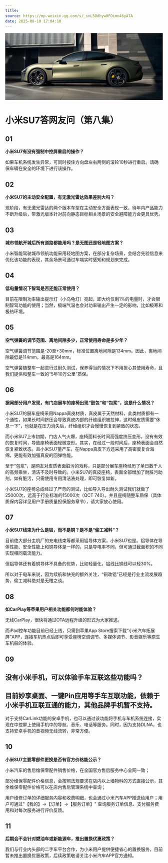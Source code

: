 ```yaml
---
title: 
source: https://mp.weixin.qq.com/s/_snL5Odhyw0FOimn46yA7A
date: 2025-08-10 17:04:10
---
```


![cover_image](images/img_6e163324.jpg)


#  小米SU7答网友问（第八集）




## **01**


**小米SU7有没有强制中控屏重启的操作？**

如果车机系统发生异常，可同时按住方向盘左右两侧的滚轮10秒进行重启。请确保车辆在安全的环境下进行该操作。

  


## **02**


**小米SU7的主动安全配置，有无激光雷达效果差别大吗？**

现阶段，有无激光雷达的两个版本车型在主动安全方面表现一致，待年内产品能力不断升级后，带激光版本针对前向静态目标相关场景的安全避障能力会更具优势。

  


## **03**


**城市领航开城后所有道路都能用吗？是无图还是轻地图方案？**

小米智能驾驶城市领航功能采用轻地图方案，在部分复杂场景，会结合先验信息来优化该功能的表现，其余场景可通过车端实时感知和规划来完成。

  


## **04**


**低电量情况下智驾是否还能正常使用？**

目前在限制功率输出提示灯（小乌龟灯）亮起，即大约仅剩1%的电量时，才会限制智驾功能的使用；当然，极端气温也会对功率输出产生一定的影响，比如极寒和极热环境。

  


## **05**


**空气弹簧的调节范围、离地间隙多少，正常使用寿命是多少年？**

空气弹簧调节范围是-20至+30mm，标准位置离地间隙是134mm。因此，离地间隙最低是114mm，最高是164mm。

空气弹簧随整车一起进行过耐久测试，保养得当的情况下不用担心其使用寿命，且我们提供和整车一致的“5年10万公里”质保。

  


## **06**


**据闻部分用户发现，有门店展车的座椅出现“鼓包”和“包浆”，这是什么情况？**

小米SU7的展车座椅采用Nappa真皮材质，真皮属于天然材料，此类材质都有一个通性，如果长时间挤压会导致真皮内部的纤维组织被拉伸，这时候皮质需要“休息一下”，也就是在压力消失后，纤维组织才会慢慢恢复到紧致的状态。

而小米SU7上市初期，门店人气火爆，座椅面料长时间高强度挤压变形，没有有效的恢复时间，导致座椅表面轻微变形。其实，在经过一段时间后，座椅表面会自然恢复紧致状态。且小米SU7量产车，在Nappa真皮下方还采用了高密度复合海绵，更能有效加强真皮的回弹性能。

至于“包浆”，是网友对皮质表面脏污的戏称，只是部分展车座椅经历了单日数千人的高频乘坐，清洁不及时导致的。小米SU7的真皮座椅，表面全部增加了耐脏污助剂，如有脏污，只需使用专用清洁液处理，即可恢复如新。

小米SU7的座椅总成经过了严苛的测试，比如导入导出耐久测试我们就做了25000次，远高于行业标准的15000次（QCT 740）。并且座椅随整车质保（具体质保内容详见用户手册质量担保服务章节），请大家放心使用。

  


## **07**


**小米SU7线束为什么是铝，而不是铜？是不是“偷工减料”？**

目前绝大部分主机厂的充电线束等都采用铝导体方案，小米SU7也是。铝导体在导体性能、安全性能上和铜导体是一样的，只是导电率不同，但可通过截面积的不同实现相同载流能力。

但铝导体还有着铜导体不具备的优势，比如轻量化，铝线比铜线可以轻30%。

所以对于电车来说，因为续航和快充的额外关注，“铜改铝”已经是行业主流发展趋势，偷工减料绝对是无稽之谈。

  


## **08**


**如CarPlay等苹果用户相关功能都何时能体验？**

无线CarPlay，很快将通过OTA远程升级的形式为大家推送。

而iPad控车功能目前已经上线，只需到苹果App Store搜索下载“小米汽车拓展屏”APP，连接车机热点后即可享受座椅空调调节、多媒体调节、影音娱乐等原生车机般的体验。

  


## **09**



## **没有小米手机，可以体验手车互联这些功能吗？**



##   

##  目前妙享桌面、一键Pin应用等手车互联功能，依赖于小米手机互联互通的能力，其他品牌手机暂不支持。  


对于支持CarLink功能的安卓手机，也可以通过该功能将手机与车机系统连接，实现在中控屏上使用手机中的导航、音乐、电话等服务。同时，因为支持DLNA，也支持安卓手机的音视频无线流转，非常方便。

  


## **10**


**小米SU7主要零部件更换是否有官方价格能公示？**

小米汽车的售后维保零配件销售价格，在全国官方售后服务中心全网一致；

部分维保零配件价格信息，会按照法规要求在店内以上墙物料的方式直接公示，其余维保零配件价格可以在店内售后管理系统中查询；

用户维修订单的详细服务内容和收费明细，也会通过小米汽车APP推送给用户；用户可通过"【我的】→【订单】→【服务订单】" 查询服务订单信息、支付服务费用和对每次服务进行评价反馈。

  


## **11**


**后期会不会针对燃油车或新能源车，推出置换优惠政策？**

我们与行业内头部的二手车平台合作，为小米用户提供便捷省心的置换服务，目前暂未推出置换优惠政策，后续政策敬请关注小米汽车APP官方通知。

  

 